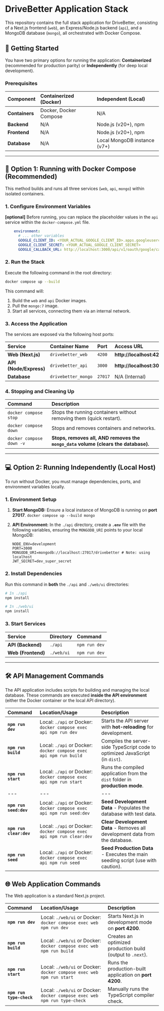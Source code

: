 # DriveBetter Application Stack

This repository contains the full stack application for DriveBetter, consisting of a Next.js frontend (`web`), an Express/Node.js backend (`api`), and a MongoDB database (`mongo`), all orchestrated with Docker Compose.

## 🚀 Getting Started

You have two primary options for running the application: **Containerized** (recommended for production parity) or **Independently** (for deep local development).

### Prerequisites

| Component | Containerized (Docker) | Independent (Local) |
| :--- | :--- | :--- |
| **Containers** | Docker, Docker Compose | N/A |
| **Backend** | N/A | Node.js (v20+), npm |
| **Frontend** | N/A | Node.js (v20+), npm |
| **Database** | N/A | Local MongoDB instance (v7+) |

-----

## 🐳 Option 1: Running with Docker Compose (Recommended)

This method builds and runs all three services (`web`, `api`, `mongo`) within isolated containers.

### 1. Configure Environment Variables

**[optional]** Before running, you can replace the placeholder values in the `api` service within the `docker-compose.yml` file.

```yaml
    environment:
      # ... other variables
      GOOGLE_CLIENT_ID: <YOUR_ACTUAL_GOOGLE_CLIENT_ID>.apps.googleusercontent.com
      GOOGLE_CLIENT_SECRET: <YOUR_ACTUAL_GOOGLE_CLIENT_SECRET>
      GOOGLE_CALLBACK_URL: http://localhost:3000/api/v1/oauth/google/callback
```

### 2. Run the Stack

Execute the following command in the root directory:

```bash
docker compose up --build
```

This command will:

1.  Build the `web` and `api` Docker images.
2.  Pull the `mongo:7` image.
3.  Start all services, connecting them via an internal network.

### 3. Access the Application

The services are exposed via the following host ports:

| Service | Container Name | Port | Access URL |
| :------ | :--- | :--- | :--- |
| **Web (Next.js)** | `drivebetter_web` | `4200` | **http://localhost:4200** |
| **API (Node/Express)** | `drivebetter_api` | `3000` | **http://localhost:3000** |
| **Database** | `drivebetter_mongo` | `27017` | N/A (Internal) |

### 4. Stopping and Cleaning Up

| Command | Description |
| :--- | :--- |
| `docker compose stop` | Stops the running containers without removing them (quick restart). |
| `docker compose down` | Stops and removes containers and networks. |
| `docker compose down -v` | **Stops, removes all, AND removes the `mongo_data` volume (clears the database).** |

-----

## 💻 Option 2: Running Independently (Local Host)

To run without Docker, you must manage dependencies, ports, and environment variables locally.

### 1\. Environment Setup

1.  **Start MongoDB:** Ensure a local instance of MongoDB is running on **port 27017**.
    `docker compose up --build mongo`
2.  **API Environment:** In the `./api` directory, create a **`.env`** file with the following variables, ensuring the `MONGODB_URI` points to your local MongoDB:

    ```env
    NODE_ENV=development
    PORT=3000
    MONGODB_URI=mongodb://localhost:27017/drivebetter # Note: using localhost
    JWT_SECRET=dev_super_secret
    ```

### 2\. Install Dependencies

Run this command in **both** the `./api` and `./web/ui` directories:

```bash
# In ./api
npm install

# In ./web/ui
npm install
```

### 3\. Start Services

| Service | Directory | Command |
| :--- | :--- | :--- |
| **API (Backend)** | `./api` | `npm run dev` |
| **Web (Frontend)** | `./web/ui` | `npm run dev` |

-----

## 🛠️ API Management Commands

The API application includes scripts for building and managing the local database. These commands are executed **inside the API environment** (either the Docker container or the local API directory).

| Command | Location/Usage | Description |
| :--- | :--- | :--- |
| **`npm run dev`** | Local: `./api` or Docker: `docker compose exec api npm run dev` | Starts the API server with **hot-reloading** for development. |
| **`npm run build`** | Local: `./api` or Docker: `docker compose exec api npm run build` | Compiles the server-side TypeScript code to optimized JavaScript (in `dist`). |
| **`npm run start`** | Local: `./api` or Docker: `docker compose exec api npm run start` | Runs the compiled application from the `dist` folder in **production mode**. |
| --- | --- | --- |
| **`npm run seed:dev`** | Local: `./api` or Docker: `docker compose exec api npm run seed:dev` | **Seed Development Data** - Populates the database with test data. |
| **`npm run clear:dev`**| Local: `./api` or Docker: `docker compose exec api npm run clear:dev` | **Clear Development Data** - Removes all development data from the database. |
| **`npm run seed`** | Local: `./api` or Docker: `docker compose exec api npm run seed` | **Seed Production Data** - Executes the main seeding script (use with caution). |

## 🌐 Web Application Commands

The Web application is a standard Next.js project.

| Command | Location/Usage | Description |
| :--- | :--- | :--- |
| **`npm run dev`** | Local: `./web/ui` or Docker: `docker compose exec web npm run dev` | Starts Next.js in development mode on **port 4200**. |
| **`npm run build`** | Local: `./web/ui` or Docker: `docker compose exec web npm run build` | Creates an optimized production build (output to `.next`). |
| **`npm run start`** | Local: `./web/ui` or Docker: `docker compose exec web npm run start` | Runs the production-built application on **port 4200**. |
| **`npm run type-check`**| Local: `./web/ui` or Docker: `docker compose exec web npm run type-check` | Manually runs the TypeScript compiler check. |